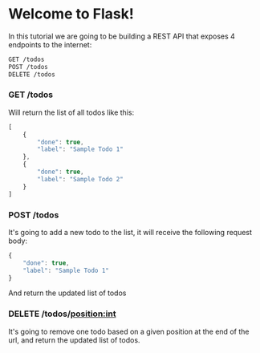 # Welcome to Flask!

In this tutorial we are going to be building a REST API that exposes 4 endpoints to the internet:

```txt
GET /todos
POST /todos
DELETE /todos
```

### GET /todos

Will return the list of all todos like this:

```javascript
[
    {
        "done": true,
        "label": "Sample Todo 1"
    },
    {
        "done": true,
        "label": "Sample Todo 2"
    }
]
```

### POST /todos

It's going to add a new todo to the list, it will receive the following request body:

```javascript
{
    "done": true,
    "label": "Sample Todo 1"
}
```

And return the updated list of todos

### DELETE /todos/<position:int>

It's going to remove one todo based on a given position at the end of the url, and return the updated list of todos.
